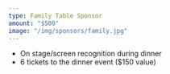 ```yaml
---
type: Family Table Sponsor
amount: "$500"
image: "/img/sponsors/family.jpg"
---
```


* On stage/screen recognition during dinner
* 6 tickets to the dinner event ($150 value)